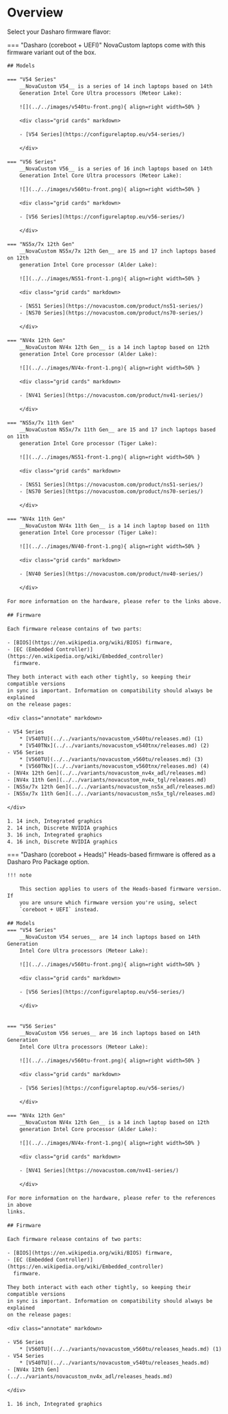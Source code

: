 # Overview

Select your Dasharo firmware flavor:

=== "Dasharo (coreboot + UEFI)"
    NovaCustom laptops come with this firmware variant out of the box.

    ## Models

    === "V54 Series"
        __NovaCustom V54__ is a series of 14 inch laptops based on 14th
        Generation Intel Core Ultra processors (Meteor Lake):

        ![](../../images/v540tu-front.png){ align=right width=50% }

        <div class="grid cards" markdown>

        - [V54 Series](https://configurelaptop.eu/v54-series/)

        </div>

    === "V56 Series"
        __NovaCustom V56__ is a series of 16 inch laptops based on 14th
        Generation Intel Core Ultra processors (Meteor Lake):

        ![](../../images/v560tu-front.png){ align=right width=50% }

        <div class="grid cards" markdown>

        - [V56 Series](https://configurelaptop.eu/v56-series/)

        </div>

    === "NS5x/7x 12th Gen"
        __NovaCustom NS5x/7x 12th Gen__ are 15 and 17 inch laptops based on 12th
        generation Intel Core processor (Alder Lake):

        ![](../../images/NS51-front-1.png){ align=right width=50% }

        <div class="grid cards" markdown>

        - [NS51 Series](https://novacustom.com/product/ns51-series/)
        - [NS70 Series](https://novacustom.com/product/ns70-series/)

        </div>

    === "NV4x 12th Gen"
        __NovaCustom NV4x 12th Gen__ is a 14 inch laptop based on 12th
        generation Intel Core processor (Alder Lake):

        ![](../../images/NV4x-front-1.png){ align=right width=50% }

        <div class="grid cards" markdown>

        - [NV41 Series](https://novacustom.com/product/nv41-series/)

        </div>

    === "NS5x/7x 11th Gen"
        __NovaCustom NS5x/7x 11th Gen__ are 15 and 17 inch laptops based on 11th
        generation Intel Core processor (Tiger Lake):

        ![](../../images/NS51-front-1.png){ align=right width=50% }

        <div class="grid cards" markdown>

        - [NS51 Series](https://novacustom.com/product/ns51-series/)
        - [NS70 Series](https://novacustom.com/product/ns70-series/)

        </div>

    === "NV4x 11th Gen"
        __NovaCustom NV4x 11th Gen__ is a 14 inch laptop based on 11th
        generation Intel Core processor (Tiger Lake):

        ![](../../images/NV40-front-1.png){ align=right width=50% }

        <div class="grid cards" markdown>

        - [NV40 Series](https://novacustom.com/product/nv40-series/)

        </div>

    For more information on the hardware, please refer to the links above.

    ## Firmware

    Each firmware release contains of two parts:

    - [BIOS](https://en.wikipedia.org/wiki/BIOS) firmware,
    - [EC (Embedded Controller)](https://en.wikipedia.org/wiki/Embedded_controller)
      firmware.

    They both interact with each other tightly, so keeping their compatible versions
    in sync is important. Information on compatibility should always be explained
    on the release pages:

    <div class="annotate" markdown>

    - V54 Series
        * [V540TU](../../variants/novacustom_v540tu/releases.md) (1)
        * [V540TNx](../../variants/novacustom_v540tnx/releases.md) (2)
    - V56 Series
        * [V560TU](../../variants/novacustom_v560tu/releases.md) (3)
        * [V560TNx](../../variants/novacustom_v560tnx/releases.md) (4)
    - [NV4x 12th Gen](../../variants/novacustom_nv4x_adl/releases.md)
    - [NV4x 11th Gen](../../variants/novacustom_nv4x_tgl/releases.md)
    - [NS5x/7x 12th Gen](../../variants/novacustom_ns5x_adl/releases.md)
    - [NS5x/7x 11th Gen](../../variants/novacustom_ns5x_tgl/releases.md)

    </div>

    1. 14 inch, Integrated graphics
    2. 14 inch, Discrete NVIDIA graphics
    3. 16 inch, Integrated graphics
    4. 16 inch, Discrete NVIDIA graphics

=== "Dasharo (coreboot + Heads)"
    Heads-based firmware is offered as a Dasharo Pro Package option.

    !!! note

        This section applies to users of the Heads-based firmware version. If
        you are unsure which firmware version you're using, select
        `coreboot + UEFI` instead.

    ## Models
    === "V54 Series"
        __NovaCustom V54 serues__ are 14 inch laptops based on 14th Generation
        Intel Core Ultra processors (Meteor Lake):

        ![](../../images/v560tu-front.png){ align=right width=50% }

        <div class="grid cards" markdown>

        - [V56 Series](https://configurelaptop.eu/v56-series/)

        </div>


    === "V56 Series"
        __NovaCustom V56 serues__ are 16 inch laptops based on 14th Generation
        Intel Core Ultra processors (Meteor Lake):

        ![](../../images/v560tu-front.png){ align=right width=50% }

        <div class="grid cards" markdown>

        - [V56 Series](https://configurelaptop.eu/v56-series/)

        </div>

    === "NV4x 12th Gen"
        __NovaCustom NV4x 12th Gen__ is a 14 inch laptop based on 12th
        generation Intel Core processor (Alder Lake):

        ![](../../images/NV4x-front-1.png){ align=right width=50% }

        <div class="grid cards" markdown>

        - [NV41 Series](https://novacustom.com/nv41-series/)

        </div>

    For more information on the hardware, please refer to the references in above
    links.

    ## Firmware

    Each firmware release contains of two parts:

    - [BIOS](https://en.wikipedia.org/wiki/BIOS) firmware,
    - [EC (Embedded Controller)](https://en.wikipedia.org/wiki/Embedded_controller)
      firmware.

    They both interact with each other tightly, so keeping their compatible versions
    in sync is important. Information on compatibility should always be explained
    on the release pages:

    <div class="annotate" markdown>

    - V56 Series
        * [V560TU](../../variants/novacustom_v560tu/releases_heads.md) (1)
    - V54 Series
        * [V540TU](../../variants/novacustom_v540tu/releases_heads.md)
    - [NV4x 12th Gen](../../variants/novacustom_nv4x_adl/releases_heads.md)

    </div>

    1. 16 inch, Integrated graphics
